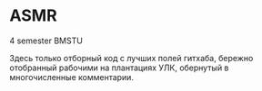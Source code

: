 # ASMR
4 semester BMSTU

Здесь только отборный код с лучших полей гитхаба, бережно отобранный рабочими на плантациях УЛК, обернутый в многочисленные комментарии. 
